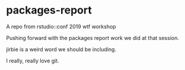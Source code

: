 # packages-report

A repo from rstudio::conf 2019 wtf workshop

Pushing forward with the packages report work we did at that session.

jirbie is a weird word we should be including.

I really, really love git.

